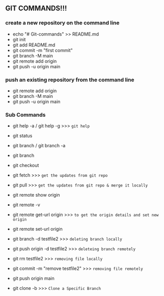 ## GIT COMMANDS!!!

### create a new repository on the command line
- echo "# Git-commands" >> README.md
- git init
- git add README.md
- git commit -m "first commit"
- git branch -M main
- git remote add origin <remote-url>
- git push -u origin main


### push an existing repository from the command line
- git remote add origin <remote-url>
- git branch -M main
- git push -u origin main

### Sub Commands
- git help -a / git help -g             >>>  `git help`

- git status
- git branch / git branch -a
- git branch <brname>
- git checkout <brname>
- git fetch                             >>> `get the updates from git repo`
- git pull                              >>> `get the updates from git repo & merge it locally`
- git remote show origin
- git remote -v
- git remote get-url origin             >>> `to get the origin details and set new origin`
- git remote set-url origin <remote-url>
- git branch -d testfile2				>>>	`deleting branch locally`
- git push origin -d testfile2			>>> `deleteing branch remotely`
- git rm testfile2						>>> `removing file locally`
- git commit -m "remove testfile2"		>>> `removing file remotely`
- git push origin main
- git clone -b <brname> <remote-url>	>>>  `Clone a Specific Branch`